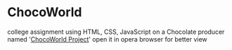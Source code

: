 # ChocoWorld
college assignment using HTML, CSS, JavaScript on a Chocolate producer named 
'[ChocoWorld Project](http://127.0.0.1:5501/index.html)'
open it in opera browser for better view

